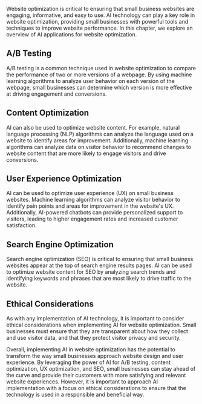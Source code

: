 
Website optimization is critical to ensuring that small business websites are engaging, informative, and easy to use. AI technology can play a key role in website optimization, providing small businesses with powerful tools and techniques to improve website performance. In this chapter, we explore an overview of AI applications for website optimization.

A/B Testing
-----------

A/B testing is a common technique used in website optimization to compare the performance of two or more versions of a webpage. By using machine learning algorithms to analyze user behavior on each version of the webpage, small businesses can determine which version is more effective at driving engagement and conversions.

Content Optimization
--------------------

AI can also be used to optimize website content. For example, natural language processing (NLP) algorithms can analyze the language used on a website to identify areas for improvement. Additionally, machine learning algorithms can analyze data on visitor behavior to recommend changes to website content that are more likely to engage visitors and drive conversions.

User Experience Optimization
----------------------------

AI can be used to optimize user experience (UX) on small business websites. Machine learning algorithms can analyze visitor behavior to identify pain points and areas for improvement in the website's UX. Additionally, AI-powered chatbots can provide personalized support to visitors, leading to higher engagement rates and increased customer satisfaction.

Search Engine Optimization
--------------------------

Search engine optimization (SEO) is critical to ensuring that small business websites appear at the top of search engine results pages. AI can be used to optimize website content for SEO by analyzing search trends and identifying keywords and phrases that are most likely to drive traffic to the website.

Ethical Considerations
----------------------

As with any implementation of AI technology, it is important to consider ethical considerations when implementing AI for website optimization. Small businesses must ensure that they are transparent about how they collect and use visitor data, and that they protect visitor privacy and security.

Overall, implementing AI in website optimization has the potential to transform the way small businesses approach website design and user experience. By leveraging the power of AI for A/B testing, content optimization, UX optimization, and SEO, small businesses can stay ahead of the curve and provide their customers with more satisfying and relevant website experiences. However, it is important to approach AI implementation with a focus on ethical considerations to ensure that the technology is used in a responsible and beneficial way.
